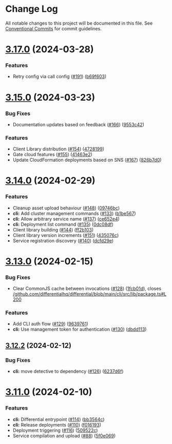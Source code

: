 # Change Log

All notable changes to this project will be documented in this file.
See [Conventional Commits](https://conventionalcommits.org) for commit guidelines.

# [3.17.0](https://github.com/differentialhq/differential/compare/v3.16.0...v3.17.0) (2024-03-28)

### Features

- Retry config via call config ([#191](https://github.com/differentialhq/differential/issues/191)) ([b69f603](https://github.com/differentialhq/differential/commit/b69f6033a780d8bce6f00fb124ac841114ee7fdd))

# [3.15.0](https://github.com/differentialhq/differential/compare/v3.14.0...v3.15.0) (2024-03-23)

### Bug Fixes

- Documentation updates based on feedback ([#166](https://github.com/differentialhq/differential/issues/166)) ([9553c42](https://github.com/differentialhq/differential/commit/9553c424049324f61da26b457ce973a1c81fafe5))

### Features

- Client Library distribution ([#154](https://github.com/differentialhq/differential/issues/154)) ([4728199](https://github.com/differentialhq/differential/commit/472819901d0da46e61d8c4fdd9c894eacd99a74b))
- Gate cloud features ([#155](https://github.com/differentialhq/differential/issues/155)) ([41463e2](https://github.com/differentialhq/differential/commit/41463e24849d29de7fd52ee6e572aeedbe6128a7))
- Update CloudFormation deployments based on SNS ([#167](https://github.com/differentialhq/differential/issues/167)) ([826b7d0](https://github.com/differentialhq/differential/commit/826b7d0885bcf2aeeb6115819c0805dc93f621c5))

# [3.14.0](https://github.com/differentialhq/differential/compare/v3.13.1...v3.14.0) (2024-02-29)

### Features

- Cleanup asset upload behaviour ([#148](https://github.com/differentialhq/differential/issues/148)) ([09746bc](https://github.com/differentialhq/differential/commit/09746bcd7ecff987324653f3db633bf1dae19ca5))
- **cli:** Add cluster management commands ([#133](https://github.com/differentialhq/differential/issues/133)) ([b1be567](https://github.com/differentialhq/differential/commit/b1be56720f66f0eef15bffcec28a8d7ba66b3192))
- **cli:** Allow arbitrary service name ([#137](https://github.com/differentialhq/differential/issues/137)) ([ce652e4](https://github.com/differentialhq/differential/commit/ce652e48bb7d207ae31728b52fbf34c2e456f54f))
- **cli:** Deployment list command ([#135](https://github.com/differentialhq/differential/issues/135)) ([0dc08df](https://github.com/differentialhq/differential/commit/0dc08dfdab9c69ec8a0c85a7b33264612f3821b8))
- Client library building ([#144](https://github.com/differentialhq/differential/issues/144)) ([ff2b103](https://github.com/differentialhq/differential/commit/ff2b103f2ba74271e8a2f5a7ad4a09146fc99ef4))
- Client library version increments ([#151](https://github.com/differentialhq/differential/issues/151)) ([435076c](https://github.com/differentialhq/differential/commit/435076c1d65201e00a90062f1cc3ed200b2c1385))
- Service registration discovery ([#140](https://github.com/differentialhq/differential/issues/140)) ([dcfd29e](https://github.com/differentialhq/differential/commit/dcfd29efe3ded17bdf10c9d7785ca0190415bdc8))

# [3.13.0](https://github.com/differentialhq/differential/compare/v3.12.2...v3.13.0) (2024-02-15)

### Bug Fixes

- Clear CommonJS cache between invocations ([#128](https://github.com/differentialhq/differential/issues/128)) ([1fcb01d](https://github.com/differentialhq/differential/commit/1fcb01dc6ba0d60c039bd82e842021ff98bea27d)), closes [/github.com/differentialhq/differential/blob/main/cli/src/lib/package.ts#L200](https://github.com//github.com/differentialhq/differential/blob/main/cli/src/lib/package.ts/issues/L200)

### Features

- Add CLI auth flow ([#129](https://github.com/differentialhq/differential/issues/129)) ([9639761](https://github.com/differentialhq/differential/commit/963976147d5d3afd74a82a666378174ce8cfd009))
- **cli:** Use management token for authentication ([#130](https://github.com/differentialhq/differential/issues/130)) ([dbdd113](https://github.com/differentialhq/differential/commit/dbdd113567c8e6346458af49a3f4d0b93f13409c))

## [3.12.2](https://github.com/differentialhq/differential/compare/v3.12.1...v3.12.2) (2024-02-12)

### Bug Fixes

- **cli:** move detective to dependency ([#126](https://github.com/differentialhq/differential/issues/126)) ([6237d6f](https://github.com/differentialhq/differential/commit/6237d6fbb8d58566979ea42bf0977170dbfb387d))

# [3.11.0](https://github.com/differentialhq/differential/compare/v3.10.1...v3.11.0) (2024-02-10)

### Features

- **cli:** Differential entrypoint ([#114](https://github.com/differentialhq/differential/issues/114)) ([bb3564c](https://github.com/differentialhq/differential/commit/bb3564ce4bbfaa6654663063acc5419df3b55a62))
- **cli:** Release deployments ([#110](https://github.com/differentialhq/differential/issues/110)) ([f016193](https://github.com/differentialhq/differential/commit/f016193d653ab8625df8af8ca915cef4137c6cce))
- Deployment triggering ([#116](https://github.com/differentialhq/differential/issues/116)) ([509522c](https://github.com/differentialhq/differential/commit/509522cb81fa5ef4c66f9c38773d3517249dc834))
- Service compilation and upload ([#88](https://github.com/differentialhq/differential/issues/88)) ([5f0e069](https://github.com/differentialhq/differential/commit/5f0e069bd59932cfb3f18e83202fed9250db8aa7))
